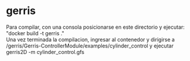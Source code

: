 # gerris

Para compilar, con una consola posicionarse en este directorio y ejecutar: "docker build -t gerris ." <br />
Una vez terminada la compilacion, ingresar al contenedor y dirigirse a /gerris/Gerris-ControllerModule/examples/cylinder_control y ejecutar gerris2D -m cylinder_control.gfs
